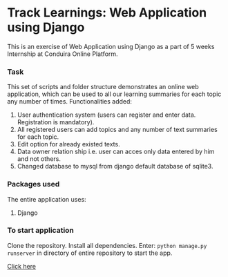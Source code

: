 # Track Learnings: Web Application using Django
This is an exercise of Web Application using Django as a part of 5 weeks Internship at Conduira Online Platform.

### Task
This set of scripts and folder structure demonstrates an online web application, which can be used to all our learning summaries for each topic any number of times. Functionalities added:
1. User authentication system (users can register and enter data. Registration is mandatory).
2. All registered users can add topics and any number of text summaries for each topic.
3. Edit option for already existed texts.
4. Data owner relation ship i.e. user can acces only data entered by him and not others.
5. Changed database to mysql from django default database of sqlite3.

### Packages used
The entire application uses:
1. Django

### To start application
Clone the repository.
Install all dependencies. Enter:
```python manage.py runserver```
in directory of entire repository to start the app.

[Click here](https://github.com/Yugandhar-M/Conduira-Internship/blob/main/Track_Learnings/manage.py)
